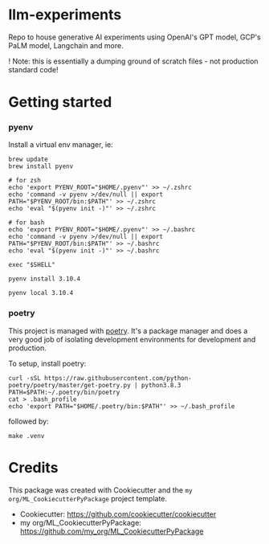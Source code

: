 # llm-experiments


Repo to house generative AI experiments using OpenAI's GPT model, GCP's PaLM model, Langchain and more. 

! Note: this is essentially a dumping ground of scratch files - not production standard code! 


# Getting started

### pyenv
Install a virtual env manager, ie:

```
brew update
brew install pyenv

# for zsh
echo 'export PYENV_ROOT="$HOME/.pyenv"' >> ~/.zshrc
echo 'command -v pyenv >/dev/null || export PATH="$PYENV_ROOT/bin:$PATH"' >> ~/.zshrc
echo 'eval "$(pyenv init -)"' >> ~/.zshrc

# for bash
echo 'export PYENV_ROOT="$HOME/.pyenv"' >> ~/.bashrc
echo 'command -v pyenv >/dev/null || export PATH="$PYENV_ROOT/bin:$PATH"' >> ~/.bashrc
echo 'eval "$(pyenv init -)"' >> ~/.bashrc

exec "$SHELL"

pyenv install 3.10.4

pyenv local 3.10.4
```


### poetry

This project is managed with [poetry](https://python-poetry.org/). It's a package manager and does a very good job of isolating
development environments for development and production.

To setup, install poetry:

```
curl -sSL https://raw.githubusercontent.com/python-poetry/poetry/master/get-poetry.py | python3.8.3
PATH=$PATH:~/.poetry/bin/poetry
cat > .bash_profile
echo 'export PATH="$HOME/.poetry/bin:$PATH"' >> ~/.bash_profile
```
followed by:
```
make .venv
```


# Credits

This package was created with Cookiecutter and the `my org/ML_CookiecutterPyPackage` project template.

* Cookiecutter: https://github.com/cookiecutter/cookiecutter
* my org/ML_CookiecutterPyPackage: https://github.com/my_org/ML_CookiecutterPyPackage

